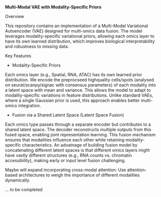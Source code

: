 **Multi-Modal VAE with Modality-Specific Priors**

Overview

This repository contains an implementation of a Multi-Modal Variational Autoencoder (VAE) designed for multi-omics data fusion. The model leverages modality-specific variational priors, allowing each omics layer to have its own learned distribution, which improves biological interpretability and robustness to missing data.

Key Features

- Modality-Specific Priors

Each omics layer (e.g., Spatial, RNA, ATAC) has its own learned prior distribution. We encode the preprocseed highquality cells/spots (analysed on seurat/scanpy/signac with consensus parameters) of each modality into a latent space with mean and variance. This allows the model to adapt to modality-specific variations in feature distributions. Unlike standard VAEs, where a single Gaussian prior is used, this approach enables better multi-omics integration.


- Fusion via a Shared Latent Space (Latent Space Fusion)

Each omics type passes through a separate encoder but contributes to a shared latent space. The decoder reconstructs multiple outputs from this fused space, enabling joint representation learning. This fusion mechanism ensures that modalities influence each other while retaining modality-specific characteristics. An advatnage of building fusion model by concatenating different latent spaces is that different omics layers might have vastly different structures (e.g., RNA counts vs. chromatin accessibility), making early or input level fusion challenging.

Maybe will expand incorporating cross-modal attention: Use attention-based architectures to weigh the importance of different modalities dynamically.

... to be completed 
